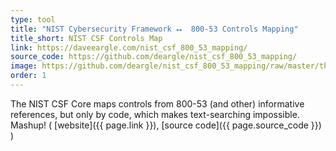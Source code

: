```yaml
---
type: tool
title: "NIST Cybersecurity Framework ⭤  800‑53 Controls Mapping"
title_short: NIST CSF Controls Map
link: https://daveeargle.com/nist_csf_800_53_mapping/
source_code: https://github.com/deargle/nist_csf_800_53_mapping/
image: https://github.com/deargle/nist_csf_800_53_mapping/raw/master/thumbnail.png
order: 1
---
```


The NIST CSF Core maps controls from 800-53 (and other) informative
references, but only by code, which makes text-searching impossible. Mashup!
( [website]({{ page.link }}), [source code]({{ page.source_code }}) )
